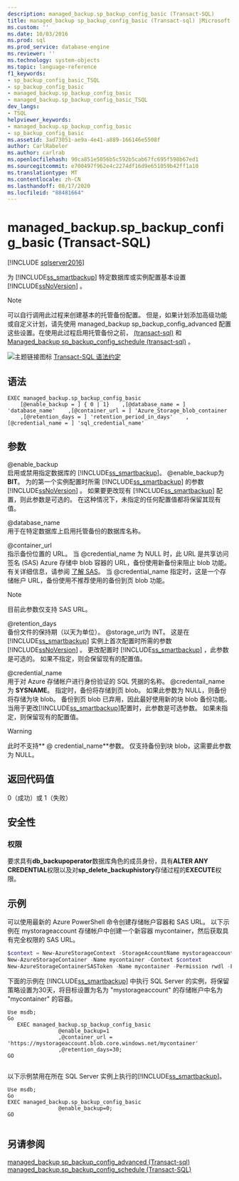 ```yaml
---
description: managed_backup.sp_backup_config_basic (Transact-SQL)
title: managed_backup sp_backup_config_basic (Transact-sql) |Microsoft Docs
ms.custom: ''
ms.date: 10/03/2016
ms.prod: sql
ms.prod_service: database-engine
ms.reviewer: ''
ms.technology: system-objects
ms.topic: language-reference
f1_keywords:
- sp_backup_config_basic_TSQL
- sp_backup_config_basic
- managed_backup.sp_backup_config_basic
- managed_backup.sp_backup_config_basic_TSQL
dev_langs:
- TSQL
helpviewer_keywords:
- managed_backup.sp_backup_config_basic
- sp_backup_config_basic
ms.assetid: 3ad73051-ae9a-4e41-a889-166146e5508f
author: CarlRabeler
ms.author: carlrab
ms.openlocfilehash: 90ca851e5056b5c592b5cab67fc695f598b67ed1
ms.sourcegitcommit: e700497f962e4c2274df16d9e651059b42ff1a10
ms.translationtype: MT
ms.contentlocale: zh-CN
ms.lasthandoff: 08/17/2020
ms.locfileid: "88481664"
---
```

# <a name="managed_backupsp_backup_config_basic-transact-sql"></a>managed_backup.sp_backup_config_basic (Transact-SQL)
[!INCLUDE [sqlserver2016](../../includes/applies-to-version/sqlserver2016.md)]

  为 [!INCLUDE[ss_smartbackup](../../includes/ss-smartbackup-md.md)] 特定数据库或实例配置基本设置 [!INCLUDE[ssNoVersion](../../includes/ssnoversion-md.md)] 。  
  
> [!NOTE]  
>  可以自行调用此过程来创建基本的托管备份配置。 但是，如果计划添加高级功能或自定义计划，请先使用 managed_backup sp_backup_config_advanced 配置这些设置。在使用此过程启用托管备份之前， [&#40;transact-sql&#41;](../../relational-databases/system-stored-procedures/managed-backup-sp-backup-config-advanced-transact-sql.md) 和 [Managed_backup sp_backup_config_schedule &#40;transact-sql&#41;](../../relational-databases/system-stored-procedures/managed-backup-sp-backup-config-schedule-transact-sql.md) 。  
   
 ![主题链接图标](../../database-engine/configure-windows/media/topic-link.gif "“主题链接”图标") [Transact-SQL 语法约定](../../t-sql/language-elements/transact-sql-syntax-conventions-transact-sql.md)  
  
## <a name="syntax"></a>语法  
  
```Transact-SQL   
EXEC managed_backup.sp_backup_config_basic  
    [@enable_backup = ] { 0 | 1}    ,[@database_name = ] 'database_name'    ,[@container_url = ] 'Azure_Storage_blob_container  
    ,[@retention_days = ] 'retention_period_in_days'    ,[@credential_name = ] 'sql_credential_name'  
```  
  
##  <a name="arguments"></a><a name="Arguments"></a> 参数  
 @enable_backup  
 启用或禁用指定数据库的 [!INCLUDE[ss_smartbackup](../../includes/ss-smartbackup-md.md)]。 @enable_backup为**BIT**。 为的第一个实例配置时所需 [!INCLUDE[ss_smartbackup](../../includes/ss-smartbackup-md.md)] 的参数 [!INCLUDE[ssNoVersion](../../includes/ssnoversion-md.md)] 。 如果要更改现有 [!INCLUDE[ss_smartbackup](../../includes/ss-smartbackup-md.md)] 配置，则此参数是可选的。 在这种情况下，未指定的任何配置值都将保留其现有值。  
  
 @database_name  
 用于在特定数据库上启用托管备份的数据库名称。  
  
 @container_url  
 指示备份位置的 URL。 当 @credential_name 为 NULL 时，此 URL 是共享访问签名 (SAS) Azure 存储中 blob 容器的 URL，备份使用新备份来阻止 blob 功能。 有关详细信息，请参阅 [了解 SAS](https://azure.microsoft.com/documentation/articles/storage-dotnet-shared-access-signature-part-1/)。 当 @credential_name 指定时，这是一个存储帐户 URL，备份使用不推荐使用的备份到页 blob 功能。  
  
> [!NOTE]  
>  目前此参数仅支持 SAS URL。  
  
 @retention_days  
 备份文件的保持期（以天为单位）。 @storage_url为 INT。 这是在 [!INCLUDE[ss_smartbackup](../../includes/ss-smartbackup-md.md)] 实例上首次配置时所需的参数 [!INCLUDE[ssNoVersion](../../includes/ssnoversion-md.md)] 。 更改配置时 [!INCLUDE[ss_smartbackup](../../includes/ss-smartbackup-md.md)] ，此参数是可选的。 如果不指定，则会保留现有的配置值。  
  
 @credential_name  
 用于对 Azure 存储帐户进行身份验证的 SQL 凭据的名称。 @credentail_name 为 **SYSNAME**。 指定时，备份将存储到页 blob。 如果此参数为 NULL，则备份将存储为块 blob。 备份到页 blob 已弃用，因此最好使用新的块 blob 备份功能。 当用于更改[!INCLUDE[ss_smartbackup](../../includes/ss-smartbackup-md.md)]配置时，此参数是可选参数。 如果未指定，则保留现有的配置值。  
  
> [!WARNING]
>  此时不支持** \@ credential_name**参数。 仅支持备份到块 blob，这需要此参数为 NULL。  
  
## <a name="return-code-value"></a>返回代码值  
 0（成功）或 1（失败）  
  
## <a name="security"></a>安全性  
  
### <a name="permissions"></a>权限  
 要求具有**db_backupoperator**数据库角色的成员身份，具有**ALTER ANY CREDENTIAL**权限以及对**sp_delete_backuphistory**存储过程的**EXECUTE**权限。  
  
## <a name="examples"></a>示例  
 可以使用最新的 Azure PowerShell 命令创建存储帐户容器和 SAS URL。 以下示例在 mystorageaccount 存储帐户中创建一个新容器 mycontainer，然后获取具有完全权限的 SAS URL。  
  
```powershell  
$context = New-AzureStorageContext -StorageAccountName mystorageaccount -StorageAccountKey (Get-AzureStorageKey -StorageAccountName mystorageaccount).Primary  
New-AzureStorageContainer -Name mycontainer -Context $context  
New-AzureStorageContainerSASToken -Name mycontainer -Permission rwdl -FullUri -Context $context  
```  
  
 下面的示例在 [!INCLUDE[ss_smartbackup](../../includes/ss-smartbackup-md.md)] 中执行 SQL Server 的实例，将保留策略设置为30天，将目标设置为名为 "mystorageaccount" 的存储帐户中名为 "mycontainer" 的容器。  
  
```Transact-SQL 
Use msdb;  
Go  
   EXEC managed_backup.sp_backup_config_basic  
                @enable_backup=1  
                ,@container_url = 'https://mystorageaccount.blob.core.windows.net/mycontainer'  
                ,@retention_days=30;   
GO  
  
```
  
 以下示例禁用在所在 SQL Server 实例上执行的[!INCLUDE[ss_smartbackup](../../includes/ss-smartbackup-md.md)]。  
  
```Transact-SQL  
Use msdb;  
Go  
EXEC managed_backup.sp_backup_config_basic  
                @enable_backup=0;  
GO  
  
```  
  
## <a name="see-also"></a>另请参阅  
 [managed_backup sp_backup_config_advanced &#40;Transact-sql&#41;](../../relational-databases/system-stored-procedures/managed-backup-sp-backup-config-advanced-transact-sql.md)   
 [managed_backup.sp_backup_config_schedule (Transact-SQL)](../../relational-databases/system-stored-procedures/managed-backup-sp-backup-config-schedule-transact-sql.md)  
  
  
